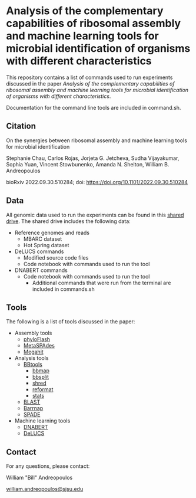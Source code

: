 # Analysis of the complementary capabilities of ribosomal assembly and machine learning tools for microbial identification of organisms with different characteristics

This repository contains a list of commands used to run experiments discussed in the paper *Analysis of the complementary capabilities of ribosomal assembly and machine learning tools for microbial identification of organisms with different characteristics*. 

Documentation for the command line tools are included in command.sh.



## Citation

On the synergies between ribosomal assembly and machine learning tools for microbial identification

Stephanie Chau, Carlos Rojas, Jorjeta G. Jetcheva, Sudha Vijayakumar, Sophia Yuan, Vincent Stowbunenko, Amanda N. Shelton, William B. Andreopoulos

bioRxiv 2022.09.30.510284; doi: https://doi.org/10.1101/2022.09.30.510284



## Data

All genomic data used to run the experiments can be found in this [shared drive](https://drive.google.com/drive/u/0/folders/0AHXdXJo2tlYhUk9PVA). The shared drive includes the following data:

* Reference genomes and reads 
  * MBARC dataset
  * Hot Spring dataset
* DeLUCS commands
  * Modified source code files
  * Code notebook with commands used to run the tool
* DNABERT commands
  * Code notebook with commands used to run the tool
    * Additional commands that were run from the terminal are included in commands.sh



## Tools

The following is a list of tools discussed in the paper:

* Assembly tools
  * [phyloFlash](https://github.com/HRGV/phyloFlash)
  * [MetaSPAdes](https://github.com/ablab/spades)
  * [Megahit](https://github.com/voutcn/megahit)
* Analysis tools
  * [BBtools](https://jgi.doe.gov/data-and-tools/software-tools/bbtools/)
    * [bbmap](https://jgi.doe.gov/data-and-tools/software-tools/bbtools/bb-tools-user-guide/bbmap-guide/)
    * [bbsplit](https://jgi.doe.gov/data-and-tools/software-tools/bbtools/bb-tools-user-guide/bbmap-guide/)
    * [shred](https://jgi.doe.gov/data-and-tools/software-tools/bbtools/bb-tools-user-guide/bbmask-guide/)
    * [reformat](https://jgi.doe.gov/data-and-tools/software-tools/bbtools/bb-tools-user-guide/reformat-guide/)
    * [stats](https://jgi.doe.gov/data-and-tools/software-tools/bbtools/bb-tools-user-guide/statistics-guide/)
  * [BLAST](https://blast.ncbi.nlm.nih.gov/Blast.cgi)
  * [Barrnap](https://github.com/tseemann/barrnap)
  * [SPADE](https://github.com/yachielab/SPADE)
* Machine learning tools
  * [DNABERT](https://github.com/jerryji1993/DNABERT)
  * [DeLUCS](https://github.com/millanp95/DeLUCS/tree/master/src)



## Contact

For any questions, please contact:

William "Bill" Andreopoulos

william.andreopoulos@sjsu.edu
